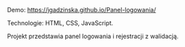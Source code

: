 Demo: https://jgadzinska.github.io/Panel-logowania/

Technologie: HTML, CSS, JavaScript.

Projekt przedstawia panel logowania i rejestracji z walidacją. 
